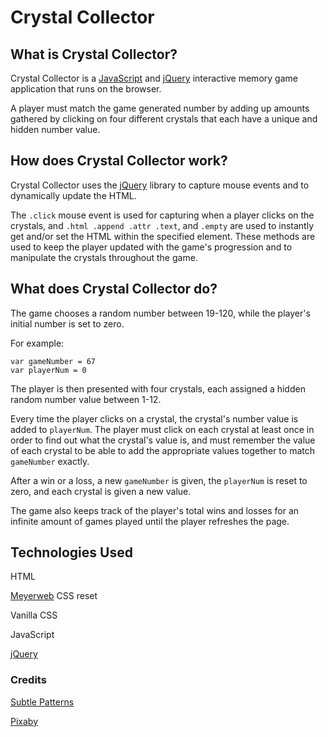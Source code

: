 

# Crystal Collector

## What is Crystal Collector?

Crystal Collector is a [JavaScript](https://en.wikipedia.org/wiki/JavaScript) and [jQuery](https://jquery.com/) interactive memory game application that runs on the browser.

A player must match the game generated number by adding up amounts gathered by clicking on four different crystals that each have a unique and hidden number value. 

## How does Crystal Collector work?

Crystal Collector uses the [jQuery](https://jquery.com/) library to capture mouse events and to dynamically update the HTML. 

The `.click` mouse event is used for capturing when a player clicks on the crystals, and `.html .append .attr .text`, and `.empty` are used to instantly get and/or set the HTML within the specified element. These methods are used to keep the player updated with the game's progression and to manipulate the crystals throughout the game.


## What does Crystal Collector do?

The game chooses a random number between 19-120, while the player's initial number is set to zero.

For example:

```
var gameNumber = 67
var playerNum = 0
```

The player is then presented with four crystals, each assigned a hidden random number value between 1-12.

Every time the player clicks on a crystal, the crystal's number value is added to `playerNum`. The player must click on each crystal at least once in order to find out what the crystal's value is, and must remember the value of each crystal to be able to add the appropriate values together to match `gameNumber` exactly.

After a win or a loss,  a  new `gameNumber` is given, the `playerNum` is reset to zero, and each crystal is given a new value. 

The game also keeps track of the player's total wins and losses for an infinite amount of games played until the player refreshes the page.


## Technologies Used


HTML

[Meyerweb](http://meyerweb.com/eric/tools/css/reset/) CSS reset 

Vanilla CSS

JavaScript

[jQuery](https://jquery.com/)


### Credits


[Subtle Patterns](https://www.subtlepatterns.com)

[Pixaby](http://www.pixabay.com)
